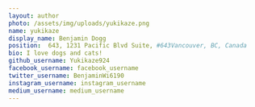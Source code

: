 ```yaml
---
layout: author
photo: /assets/img/uploads/yukikaze.png
name: yukikaze
display_name: Benjamin Dogg
position:  643, 1231 Pacific Blvd Suite, #643Vancouver, BC, Canada
bio: I love dogs and cats!
github_username: Yukikaze924
facebook_username: facebook_username
twitter_username: BenjaminWi6190
instagram_username: instagram_username
medium_username: medium_username
---
```


